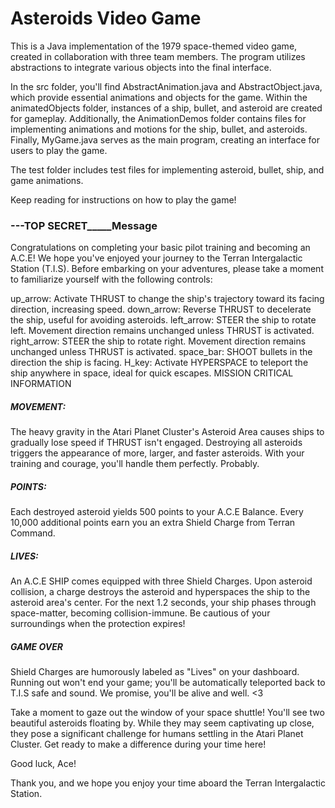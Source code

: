# Asteroids Video Game
This is a Java implementation of the 1979 space-themed video game, created in collaboration with three team members. The program utilizes abstractions to integrate various objects into the final interface.

In the src folder, you'll find AbstractAnimation.java and AbstractObject.java, which provide essential animations and objects for the game. Within the animatedObjects folder, instances of a ship, bullet, and asteroid are created for gameplay. Additionally, the AnimationDemos folder contains files for implementing animations and motions for the ship, bullet, and asteroids. Finally, MyGame.java serves as the main program, creating an interface for users to play the game.

The test folder includes test files for implementing asteroid, bullet, ship, and game animations.

Keep reading for instructions on how to play the game!

### ---TOP SECRET_____Message

Congratulations on completing your basic pilot training and becoming an A.C.E! We hope you've enjoyed your journey to the Terran Intergalactic Station (T.I.S). Before embarking on your adventures, please take a moment to familiarize yourself with the following controls:

up_arrow: Activate THRUST to change the ship's trajectory toward its facing direction, increasing speed.
down_arrow: Reverse THRUST to decelerate the ship, useful for avoiding asteroids.
left_arrow: STEER the ship to rotate left. Movement direction remains unchanged unless THRUST is activated.
right_arrow: STEER the ship to rotate right. Movement direction remains unchanged unless THRUST is activated.
space_bar: SHOOT bullets in the direction the ship is facing.
H_key: Activate HYPERSPACE to teleport the ship anywhere in space, ideal for quick escapes.
MISSION CRITICAL INFORMATION

##### MOVEMENT:
The heavy gravity in the Atari Planet Cluster's Asteroid Area causes ships to gradually lose speed if THRUST isn't engaged. Destroying all asteroids triggers the appearance of more, larger, and faster asteroids. With your training and courage, you'll handle them perfectly. Probably.

##### POINTS:
Each destroyed asteroid yields 500 points to your A.C.E Balance. Every 10,000 additional points earn you an extra Shield Charge from Terran Command.

##### LIVES:
An A.C.E SHIP comes equipped with three Shield Charges. Upon asteroid collision, a charge destroys the asteroid and hyperspaces the ship to the asteroid area's center. For the next 1.2 seconds, your ship phases through space-matter, becoming collision-immune. Be cautious of your surroundings when the protection expires!

##### GAME OVER
Shield Charges are humorously labeled as "Lives" on your dashboard. Running out won't end your game; you'll be automatically teleported back to T.I.S safe and sound. We promise, you'll be alive and well. <3

Take a moment to gaze out the window of your space shuttle! You'll see two beautiful asteroids floating by. While they may seem captivating up close, they pose a significant challenge for humans settling in the Atari Planet Cluster. Get ready to make a difference during your time here!

Good luck, Ace!

Thank you, and we hope you enjoy your time aboard the Terran Intergalactic Station.
